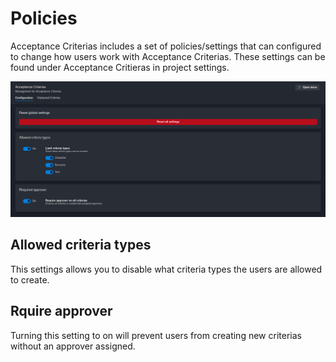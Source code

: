 # Policies

Acceptance Criterias includes a set of policies/settings that can configured to change how users work with Acceptance Criterias.
These settings can be found under Acceptance Critieras in project settings.

![](/img/acceptance-criterias/admin-hub.png)

## Allowed criteria types

This settings allows you to disable what criteria types the users are allowed to create.

## Rquire approver

Turning this setting to on will prevent users from creating new criterias without an approver assigned.

